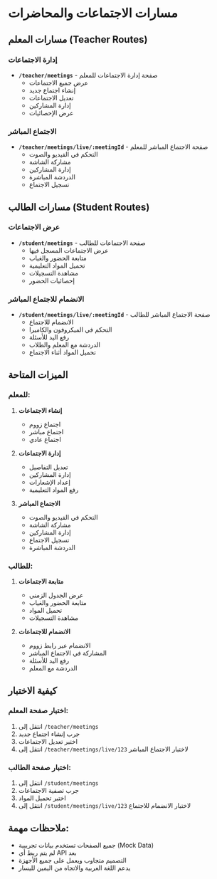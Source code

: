 # مسارات الاجتماعات والمحاضرات

## مسارات المعلم (Teacher Routes)

### إدارة الاجتماعات
- **`/teacher/meetings`** - صفحة إدارة الاجتماعات للمعلم
  - عرض جميع الاجتماعات
  - إنشاء اجتماع جديد
  - تعديل الاجتماعات
  - إدارة المشاركين
  - عرض الإحصائيات

### الاجتماع المباشر
- **`/teacher/meetings/live/:meetingId`** - صفحة الاجتماع المباشر للمعلم
  - التحكم في الفيديو والصوت
  - مشاركة الشاشة
  - إدارة المشاركين
  - الدردشة المباشرة
  - تسجيل الاجتماع

## مسارات الطالب (Student Routes)

### عرض الاجتماعات
- **`/student/meetings`** - صفحة الاجتماعات للطالب
  - عرض الاجتماعات المسجل فيها
  - متابعة الحضور والغياب
  - تحميل المواد التعليمية
  - مشاهدة التسجيلات
  - إحصائيات الحضور

### الانضمام للاجتماع المباشر
- **`/student/meetings/live/:meetingId`** - صفحة الاجتماع المباشر للطالب
  - الانضمام للاجتماع
  - التحكم في الميكروفون والكاميرا
  - رفع اليد للأسئلة
  - الدردشة مع المعلم والطلاب
  - تحميل المواد أثناء الاجتماع

## الميزات المتاحة

### للمعلم:
1. **إنشاء الاجتماعات**
   - اجتماع زووم
   - اجتماع مباشر
   - اجتماع عادي

2. **إدارة الاجتماعات**
   - تعديل التفاصيل
   - إدارة المشاركين
   - إعداد الإشعارات
   - رفع المواد التعليمية

3. **الاجتماع المباشر**
   - التحكم في الفيديو والصوت
   - مشاركة الشاشة
   - إدارة المشاركين
   - تسجيل الاجتماع
   - الدردشة المباشرة

### للطالب:
1. **متابعة الاجتماعات**
   - عرض الجدول الزمني
   - متابعة الحضور والغياب
   - تحميل المواد
   - مشاهدة التسجيلات

2. **الانضمام للاجتماعات**
   - الانضمام عبر رابط زووم
   - المشاركة في الاجتماع المباشر
   - رفع اليد للأسئلة
   - الدردشة مع المعلم

## كيفية الاختبار

### اختبار صفحة المعلم:
1. انتقل إلى `/teacher/meetings`
2. جرب إنشاء اجتماع جديد
3. اختبر تعديل الاجتماعات
4. انتقل إلى `/teacher/meetings/live/123` لاختبار الاجتماع المباشر

### اختبار صفحة الطالب:
1. انتقل إلى `/student/meetings`
2. جرب تصفية الاجتماعات
3. اختبر تحميل المواد
4. انتقل إلى `/student/meetings/live/123` لاختبار الانضمام للاجتماع

## ملاحظات مهمة:
- جميع الصفحات تستخدم بيانات تجريبية (Mock Data)
- لم يتم ربط أي API بعد
- التصميم متجاوب ويعمل على جميع الأجهزة
- يدعم اللغة العربية والاتجاه من اليمين لليسار 